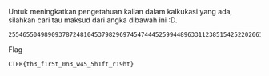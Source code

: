 Untuk meningkatkan pengetahuan kalian dalam kalkukasi yang ada, silahkan cari tau maksud dari angka dibawah ini :D.

```
255465504989093787248104537982969745474445259944896331123851542522026611778579085886
```

Flag 
```
CTFR{th3_f1r5t_0n3_w45_5h1ft_r19ht}
```